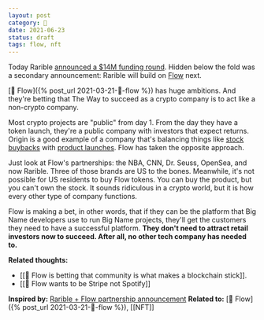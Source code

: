 ```yaml
---
layout: post
category: 🌱
date: 2021-06-23
status: draft
tags: flow, nft
---
```

Today Rarible [announced a $14M funding round](https://rarible.medium.com/nfts-for-everyone-rarible-raises-14-2-million-88abee23b764). Hidden below the fold was a secondary announcement: Rarible will build on [Flow](https://www.onflow.org/primer) next.

[🌳 Flow]({% post_url 2021-03-21-🌳-flow %}) has huge ambitions. And they're betting that The Way to succeed as a crypto company is to act like a non-crypto company.

Most crypto projects are "public" from day 1. From the day they have a token launch, they're a public company with investors that expect returns. Origin is a good example of a company that's balancing things like [stock buybacks](https://blog.originprotocol.com/origin-announces-1-3m-ogn-buy-back-1e2b8644ac7) with [product launches](https://blog.originprotocol.com/globally-acclaimed-producer-and-dj-kshmr-announces-a-debut-album-inspired-nft-collection-abf751651fab). Flow has taken the opposite approach.

Just look at Flow's partnerships: the NBA, CNN, Dr. Seuss, OpenSea, and now Rarible. Three of those brands are US to the bones. Meanwhile, it's not possible for US residents to buy Flow tokens. You can buy the product, but you can't own the stock. It sounds ridiculous in a crypto world, but it is how every other type of company functions.

Flow is making a bet, in other words, that if they can be the platform that Big Name developers use to run Big Name projects, they'll get the customers they need to have a successful platform. **They don't need to attract retail investors now to succeed. After all, no other tech company has needed to.**

**Related thoughts:**
- [[🌰 Flow is betting that community is what makes a blockchain stick]].
- [[🌰 Flow wants to be Stripe not Spotify]]

**Inspired by:** [Rarible + Flow partnership announcement](https://rarible.medium.com/nfts-for-everyone-rarible-raises-14-2-million-88abee23b764)
**Related to:** [🌳 Flow]({% post_url 2021-03-21-🌳-flow %}), [[NFT]]

